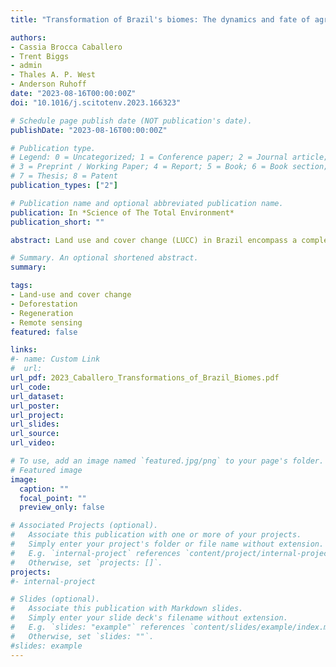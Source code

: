 ```yaml
---
title: "Transformation of Brazil's biomes: The dynamics and fate of agriculture and pasture expansion into native vegetation"

authors:
- Cassia Brocca Caballero
- Trent Biggs
- admin
- Thales A. P. West
- Anderson Ruhoff
date: "2023-08-16T00:00:00Z"
doi: "10.1016/j.scitotenv.2023.166323"

# Schedule page publish date (NOT publication's date).
publishDate: "2023-08-16T00:00:00Z"

# Publication type.
# Legend: 0 = Uncategorized; 1 = Conference paper; 2 = Journal article;
# 3 = Preprint / Working Paper; 4 = Report; 5 = Book; 6 = Book section;
# 7 = Thesis; 8 = Patent
publication_types: ["2"]

# Publication name and optional abbreviated publication name.
publication: In *Science of The Total Environment*
publication_short: ""

abstract: Land use and cover change (LUCC) in Brazil encompass a complex interplay of diverse factors across different biomes. Understanding these dynamics is crucial for informed decision-making and sustainable land management. In this study, we comprehensively analyzed LUCC patterns and drivers using 30 m resolution MapBiomas Collection 6.0 data (1985–2020). By mapping deforestation of primary and secondary natural vegetation, natural vegetation regeneration, and transitions between pasture, soybean, agriculture, and irrigation, we shed light on the intricate nature of LUCC in Brazil. Our findings highlight significant and increasing trends of deforestation in primary vegetation in the country. Simultaneously, the Atlantic Forest, Caatinga, Pampa, and other regions of the Cerrado have experienced intensification processes. Notably, the pasture area in Brazil reached its peak in 2006 and has since witnessed a gradual replacement by soybean and other crops. While pasture-driven deforestation persists in most biomes, the net pasture area has only increased in the Amazon and Pantanal, decreasing in other biomes due to the conversion of pasturelands to intensive cropping in other regions. Our analysis further reveals that primary and secondary vegetation deforestation accounts for a substantial portion of overall forest loss, with 72% and 17%, respectively. Of the cleared areas, 48% were in pasture, 9% in soybean cultivation, and 16% in other agricultural uses in 2020. Additionally, we observed a lower rate of deforestation in the Atlantic Forest, a biome that has been significantly influenced by anthropogenic activities since 1986. This holistic quantification of LUCC dynamics provides a solid foundation for understanding the impacts of these changes on local to continental-scale land-atmosphere interactions. By unraveling the complex nature of LUCC in Brazil, this study aims to contribute to the development of effective strategies for sustainable land management and decision-making processes.

# Summary. An optional shortened abstract.
summary: 

tags:
- Land-use and cover change
- Deforestation
- Regeneration
- Remote sensing
featured: false

links:
#- name: Custom Link
#  url: 
url_pdf: 2023_Caballero_Transformations_of_Brazil_Biomes.pdf
url_code: 
url_dataset: 
url_poster: 
url_project: 
url_slides: 
url_source: 
url_video: 

# To use, add an image named `featured.jpg/png` to your page's folder. 
# Featured image
image:
  caption: ""
  focal_point: ""
  preview_only: false

# Associated Projects (optional).
#   Associate this publication with one or more of your projects.
#   Simply enter your project's folder or file name without extension.
#   E.g. `internal-project` references `content/project/internal-project/index.md`.
#   Otherwise, set `projects: []`.
projects:
#- internal-project

# Slides (optional).
#   Associate this publication with Markdown slides.
#   Simply enter your slide deck's filename without extension.
#   E.g. `slides: "example"` references `content/slides/example/index.md`.
#   Otherwise, set `slides: ""`.
#slides: example
---
```


